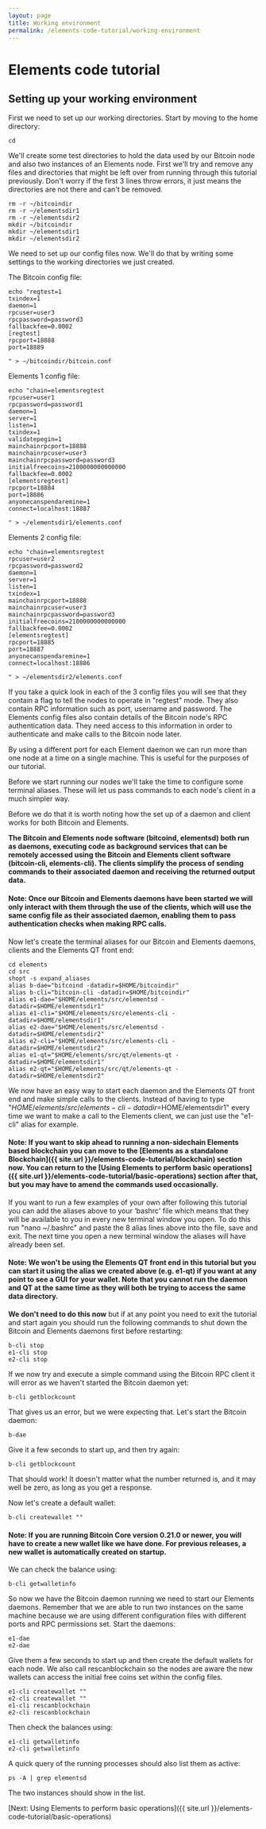 ```yaml
---
layout: page
title: Working environment
permalink: /elements-code-tutorial/working-environment
---
```


# Elements code tutorial

## Setting up your working environment

First we need to set up our working directories. Start by moving to the home directory:

~~~~
cd
~~~~

We'll create some test directories to hold the data used by our Bitcoin node and also two instances of an Elements node. First we'll try and remove any files and directories that might be left over from running through this tutorial previously. Don't worry if the first 3 lines throw errors, it just means the directories are not there and can't be removed.

~~~~
rm -r ~/bitcoindir
rm -r ~/elementsdir1
rm -r ~/elementsdir2
mkdir ~/bitcoindir
mkdir ~/elementsdir1
mkdir ~/elementsdir2
~~~~

We need to set up our config files now. We'll do that by writing some settings to the working directories we just created.

The Bitcoin config file:
~~~~
echo "regtest=1
txindex=1
daemon=1
rpcuser=user3
rpcpassword=password3
fallbackfee=0.0002
[regtest]
rpcport=18888
port=18889

" > ~/bitcoindir/bitcoin.conf
~~~~

Elements 1 config file:
~~~
echo "chain=elementsregtest
rpcuser=user1
rpcpassword=password1
daemon=1
server=1
listen=1
txindex=1
validatepegin=1
mainchainrpcport=18888
mainchainrpcuser=user3
mainchainrpcpassword=password3
initialfreecoins=2100000000000000
fallbackfee=0.0002
[elementsregtest]
rpcport=18884
port=18886
anyonecanspendaremine=1
connect=localhost:18887

" > ~/elementsdir1/elements.conf
~~~

Elements 2 config file:
~~~
echo "chain=elementsregtest
rpcuser=user2
rpcpassword=password2
daemon=1
server=1
listen=1
txindex=1
mainchainrpcport=18888
mainchainrpcuser=user3
mainchainrpcpassword=password3
initialfreecoins=2100000000000000
fallbackfee=0.0002
[elementsregtest]
rpcport=18885
port=18887
anyonecanspendaremine=1
connect=localhost:18886

" > ~/elementsdir2/elements.conf
~~~

If you take a quick look in each of the 3 config files you will see that they contain a flag to tell the nodes to operate in "regtest" mode. They also contain RPC information such as port, username and password. The Elements config files also contain details of the Bitcoin node's RPC authentication data. They need access to this information in order to authenticate and make calls to the Bitcoin node later.

By using a different port for each Element daemon we can run more than one node at a time on a single machine. This is useful for the purposes of our tutorial.

Before we start running our nodes we'll take the time to configure some terminal aliases. These will let us pass commands to each node's client in a much simpler way. 

Before we do that it is worth noting how the set up of a daemon and client works for both Bitcoin and Elements.

**The Bitcoin and Elements node software (bitcoind, elementsd) both run as daemons, executing code as background services that can be remotely accessed using the Bitcoin and Elements client software (bitcoin-cli, elements-cli). The clients simplify the process of sending commands to their associated daemon and receiving the returned output data.**

#### Note: Once our Bitcoin and Elements daemons have been started we will only interact with them through the use of the clients, which will use the same config file as their associated daemon, enabling them to pass authentication checks when making RPC calls.

Now let's create the terminal aliases for our Bitcoin and Elements daemons, clients and the Elements QT front end: 

~~~~
cd elements
cd src
shopt -s expand_aliases
alias b-dae="bitcoind -datadir=$HOME/bitcoindir"
alias b-cli="bitcoin-cli -datadir=$HOME/bitcoindir"
alias e1-dae="$HOME/elements/src/elementsd -datadir=$HOME/elementsdir1"
alias e1-cli="$HOME/elements/src/elements-cli -datadir=$HOME/elementsdir1"
alias e2-dae="$HOME/elements/src/elementsd -datadir=$HOME/elementsdir2"
alias e2-cli="$HOME/elements/src/elements-cli -datadir=$HOME/elementsdir2"
alias e1-qt="$HOME/elements/src/qt/elements-qt -datadir=$HOME/elementsdir1"
alias e2-qt="$HOME/elements/src/qt/elements-qt -datadir=$HOME/elementsdir2"
~~~~

We now have an easy way to start each daemon and the Elements QT front end and make simple calls to the clients. Instead of having to type "$HOME/elements/src/elements-cli -datadir=$HOME/elementsdir1" every time we want to make a call to the Elements client, we can just use the "e1-cli" alias for example.

#### Note: If you want to skip ahead to running a non-sidechain Elements based blockchain you can move to the [Elements as a standalone Blockchain]({{ site.url }}/elements-code-tutorial/blockchain) section now. You can return to the [Using Elements to perform basic operations]({{ site.url }}/elements-code-tutorial/basic-operations) section after that, but you may have to amend the commands used occasionally. 

If you want to run a few examples of your own after following this tutorial you can add the aliases above to your ‘bashrc' file which means that they will be available to you in every new terminal window you open. To do this run "nano ~/.bashrc" and paste the 8 alias lines above into the file, save and exit. The next time you open a new terminal window the aliases will have already been set. 

#### Note: We won't be using the Elements QT front end in this tutorial but you can start it using the alias we created above (e.g. e1-qt) if you want at any point to see a GUI for your wallet. Note that you cannot run the daemon and QT at the same time as they will both be trying to access the same data directory.

**We don't need to do this now** but if at any point you need to exit the tutorial and start again you should run the following commands to shut down the Bitcoin and Elements daemons first before restarting:

~~~~
b-cli stop
e1-cli stop
e2-cli stop
~~~~

If we now try and execute a simple command using the Bitcoin RPC client it will error as we haven't started the Bitcoin daemon yet:

~~~~
b-cli getblockcount
~~~~

That gives us an error, but we were expecting that. Let's start the Bitcoin daemon:

~~~~
b-dae
~~~~

Give it a few seconds to start up, and then try again:

~~~~
b-cli getblockcount
~~~~

That should work! It doesn't matter what the number returned is, and it may well be zero, as long as you get a response.

Now let's create a default wallet:

~~~
b-cli createwallet ""
~~~

#### Note: If you are running Bitcoin Core version 0.21.0 or newer, you will have to create a new wallet like we have done. For previous releases, a new wallet is automatically created on startup.

We can check the balance using:

~~~
b-cli getwalletinfo
~~~

So now we have the Bitcoin daemon running we need to start our Elements daemons. Remember that we are able to run two instances on the same machine because we are using different configuration files with different ports and RPC permissions set. Start the daemons:

~~~~
e1-dae
e2-dae
~~~~

Give them a few seconds to start up and then create the default wallets for each node. We also call rescanblockchain so the nodes are aware the new wallets can access the initial free coins set within the config files.

~~~
e1-cli createwallet ""
e2-cli createwallet ""
e1-cli rescanblockchain
e2-cli rescanblockchain
~~~

Then check the balances using:

~~~~
e1-cli getwalletinfo
e2-cli getwalletinfo
~~~~

A quick query of the running processes should also list them as active:

~~~~
ps -A | grep elementsd
~~~~

The two instances should show in the list.

[Next: Using Elements to perform basic operations]({{ site.url }}/elements-code-tutorial/basic-operations)

